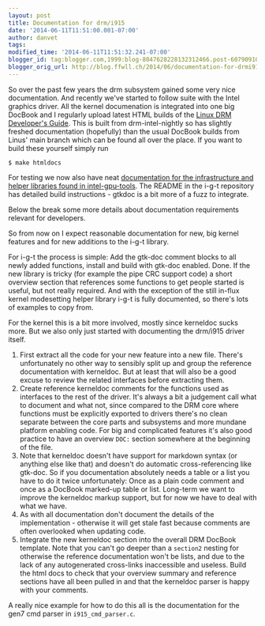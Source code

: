 ```yaml
---
layout: post
title: Documentation for drm/i915
date: '2014-06-11T11:51:00.001-07:00'
author: danvet
tags: 
modified_time: '2014-06-11T11:51:32.241-07:00'
blogger_id: tag:blogger.com,1999:blog-8047628228132312466.post-6079091040906080615
blogger_orig_url: http://blog.ffwll.ch/2014/06/documentation-for-drmi915.html
---
```


So over the past few years the drm subsystem gained some very nice
documentation. And recently we've started to follow suite with the Intel
graphics driver. All the kernel documenation is integrated into one big DocBook
and I regularly upload latest HTML builds of the <a
href="http://people.freedesktop.org/~danvet/drm/">Linux DRM Developer's
Guide</a>. This is built from drm-intel-nightly so has slightly freshed
documentation (hopefully) than the usual DocBook builds from Linus' main branch
which can be found all over the place. If you want to build these yourself
simply run

	$ make htmldocs

For testing we now also have neat <a
href="http://people.freedesktop.org/~danvet/igt/">documentation for the
infrastructure and helper libraries found in intel-gpu-tools</a>. The README in
the i-g-t repository has detailed build instructions - gtkdoc is a bit more of a
fuzz to integrate.

Below the break some more details about documentation requirements relevant for
developers.

<a name='more'></a>

So from now on I expect reasonable documentation for new, big kernel features
and for new additions to the i-g-t library.

For i-g-t the process is simple: Add the gtk-doc comment blocks to all newly
added functions, install and build with gtk-doc enabled. Done. If the new
library is tricky (for example the pipe CRC support code) a short overview
section that references some functions to get people started is useful, but not
really required. And with the exception of the still in-flux kernel modesetting
helper library i-g-t is fully documented, so there's lots of examples to copy
from.

For the kernel this is a bit more involved, mostly since kerneldoc sucks more.
But we also only just started with documenting the drm/i915 driver itself.

1. First extract all the code for your new feature into a new file. There's
unfortunately no other way to sensibly split up and group the reference
documentation with kerneldoc. But at least that will also be a good excuse to
review the related interfaces before extracting them.
2. Create reference kerneldoc comments for the functions used as interfaces to
the rest of the driver. It's always a bit a judgement call what to document and
what not, since compared to the DRM core where functions must be explicitly
exported to drivers there's no clean separate between the core parts and
subsystems and more mundane platform enabling code. For big and complicated
features it's also good practice to have an overview <code>DOC:</code> section
somewhere at the beginning of the file.
3. Note that kerneldoc doesn't have support for markdown syntax (or anything
else like that) and doesn't do automatic cross-referencing like gtk-doc. So if
you documentation absolutely needs a table or a list you have to do it twice
unfortunately: Once as a plain code comment and once as a DocBook marked-up
table or list. Long-term we want to improve the kerneldoc markup support, but
for now we have to deal with what we have.
4. As with all documentation don't document the details of the implementation -
otherwise it will get stale fast because comments are often overlooked when
updating code.
5. Integrate the new kerneldoc section into the overall DRM DocBook template.
Note that you can't go deeper than a <code>section2</code> nesting for otherwise
the reference documentation won't be lists, and due to the lack of any
autogenerated cross-links inaccessible and useless. Build the html docs to check
that your overview summary and reference sections have all been pulled in and
that the kerneldoc parser is happy with your comments.

A really nice example for how to do this all is the documentation for the
gen7 cmd parser in <code>i915_cmd_parser.c</code>. 
